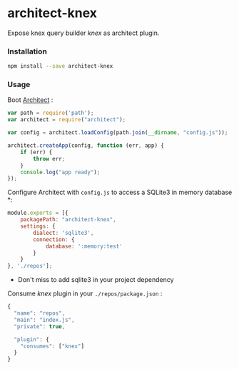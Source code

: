 architect-knex
=================

Expose knex query builder *knex* as architect plugin. 

### Installation

```sh
npm install --save architect-knex
```

### Usage

Boot [Architect](https://github.com/c9/architect) :

```js
var path = require('path');
var architect = require("architect");

var config = architect.loadConfig(path.join(__dirname, "config.js"));

architect.createApp(config, function (err, app) {
    if (err) {
        throw err;
    }
    console.log("app ready");
});
```

Configure Architect with `config.js` to access a SQLite3 in memory database *:

```js
module.exports = [{
    packagePath: "architect-knex",
    settings: {
        dialect: 'sqlite3',
        connection: {
            database: ':memory:test'
        }
    }
}, './repos'];
```
* Don't miss to add sqlite3 in your project dependency 
 
Consume *knex* plugin in your `./repos/package.json` :

```js
{
  "name": "repos",
  "main": "index.js",
  "private": true,

  "plugin": {
    "consumes": ["knex"]
  }
}
```
